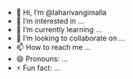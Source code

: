 - 👋 Hi, I’m @laharivangimalla
- 👀 I’m interested in ...
- 🌱 I’m currently learning ...
- 💞️ I’m looking to collaborate on ...
- 📫 How to reach me ...
- 😄 Pronouns: ...
- ⚡ Fun fact: ...

<!---
laharivangimalla/laharivangimalla is a ✨ special ✨ repository because its `README.md` (this file) appears on your GitHub profile.
You can click the Preview link to take a look at your changes.
--->
